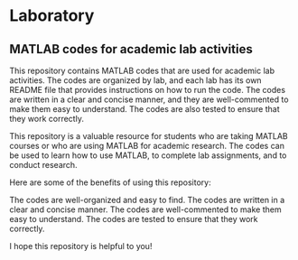 # Laboratory

## MATLAB codes for academic lab activities

This repository contains MATLAB codes that are used for academic lab activities. The codes are organized by lab, and each lab has its own README file that provides instructions on how to run the code. The codes are written in a clear and concise manner, and they are well-commented to make them easy to understand. The codes are also tested to ensure that they work correctly.

This repository is a valuable resource for students who are taking MATLAB courses or who are using MATLAB for academic research. The codes can be used to learn how to use MATLAB, to complete lab assignments, and to conduct research.

Here are some of the benefits of using this repository:

The codes are well-organized and easy to find.
The codes are written in a clear and concise manner.
The codes are well-commented to make them easy to understand.
The codes are tested to ensure that they work correctly.


I hope this repository is helpful to you!